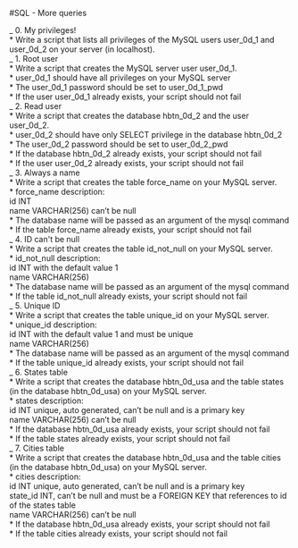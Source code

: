 #SQL - More queries 

_  0. My privileges! <br>
    * Write a script that lists all privileges of the MySQL users user_0d_1 and user_0d_2 on your server (in localhost). <br>
_  1. Root user <br>
    * Write a script that creates the MySQL server user user_0d_1. <br>
        * user_0d_1 should have all privileges on your MySQL server <br>
        * The user_0d_1 password should be set to user_0d_1_pwd <br>
        * If the user user_0d_1 already exists, your script should not fail <br>
_  2. Read user <br>
    * Write a script that creates the database hbtn_0d_2 and the user user_0d_2.<br>
        * user_0d_2 should have only SELECT privilege in the database hbtn_0d_2<br>
        * The user_0d_2 password should be set to user_0d_2_pwd<br>
        * If the database hbtn_0d_2 already exists, your script should not fail<br>
        * If the user user_0d_2 already exists, your script should not fail<br>
_  3. Always a name <br>
    * Write a script that creates the table force_name on your MySQL server.<br>
        * force_name description:<br>
            id INT<br>
            name VARCHAR(256) can’t be null<br>
        * The database name will be passed as an argument of the mysql command<br>
        * If the table force_name already exists, your script should not fail<br>
_ 4. ID can't be null <br>
    * Write a script that creates the table id_not_null on your MySQL server.<br>
        * id_not_null description:<br>
            id INT with the default value 1 <br>
            name VARCHAR(256)<br>
        * The database name will be passed as an argument of the mysql command<br>
        * If the table id_not_null already exists, your script should not fail<br>
_ 5. Unique ID <br>
    * Write a script that creates the table unique_id on your MySQL server.<br>
        * unique_id description:<br>
            id INT with the default value 1 and must be unique<br>
            name VARCHAR(256)<br>
        * The database name will be passed as an argument of the mysql command<br>
        * If the table unique_id already exists, your script should not fail<br>
_  6. States table <br>
    * Write a script that creates the database hbtn_0d_usa and the table states (in the database hbtn_0d_usa) on your MySQL server.<br>
        * states description:<br>
            id INT unique, auto generated, can’t be null and is a primary key<br>
            name VARCHAR(256) can’t be null<br>
        * If the database hbtn_0d_usa already exists, your script should not fail<br>
        * If the table states already exists, your script should not fail<br>
_  7. Cities table <br>
    * Write a script that creates the database hbtn_0d_usa and the table cities (in the database hbtn_0d_usa) on your MySQL server.<br>
        * cities description:<br>
            id INT unique, auto generated, can’t be null and is a primary key<br>
            state_id INT, can’t be null and must be a FOREIGN KEY that references to id of the states table<br>
            name VARCHAR(256) can’t be null<br>
        * If the database hbtn_0d_usa already exists, your script should not fail<br>
        * If the table cities already exists, your script should not fail<br>
